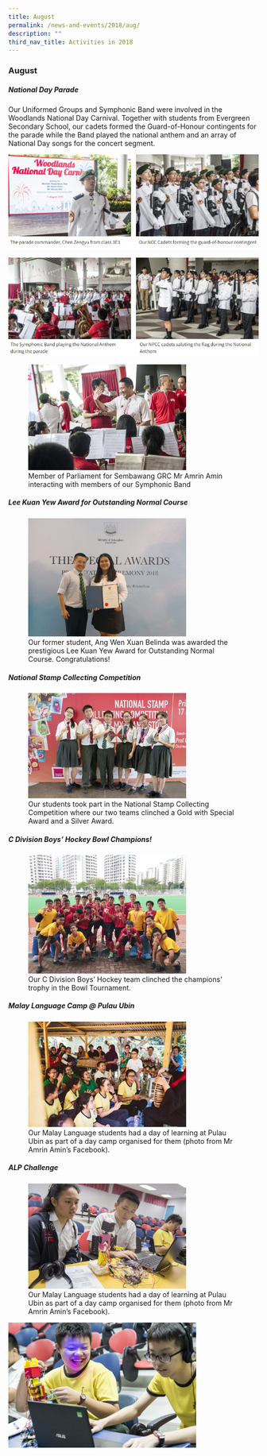 ```yaml
---
title: August
permalink: /news-and-events/2018/aug/
description: ""
third_nav_title: Activities in 2018
---
```

### **August**
##### **National Day Parade**

Our Uniformed Groups and Symphonic Band were involved in the Woodlands National Day Carnival. Together with students from Evergreen Secondary School, our cadets formed the Guard-of-Honour contingents for the parade while the Band played the national anthem and an array of National Day songs for the concert segment.

<img src="/images/2018%20august%201.jpg" style="width:49%" align="left">
<img src="/images/2018%20august%202.jpg" style="width:49%" align="right">
		 
![](/images/2018%20august%20caption%201.jpg)		 
		 
<img src="/images/2018%20august%203.jpg" style="width:49%" align="left">
<img src="/images/2018%20august%204.jpg" style="width:49%" align="right">
		 
![](/images/2018%20august%20caption%202.jpg)		 
		 
<figure>
<img src="/images/2018%20august%205.jpg" style="width:75%">
<figcaption>  Member of Parliament for Sembawang GRC Mr Amrin Amin interacting with members of our Symphonic Band
 </figcaption>
</figure>

##### **Lee Kuan Yew Award for Outstanding Normal Course**

<figure>
<img src="/images/2018%20august%206.jpg" style="width:75%">
<figcaption>  Our former student, Ang Wen Xuan Belinda was awarded the prestigious Lee Kuan Yew Award for Outstanding Normal Course. Congratulations!
 </figcaption>
</figure>

##### **National Stamp Collecting Competition**

<figure>
<img src="/images/2018%20august%207.jpg" style="width:75%">
<figcaption>  Our students took part in the National Stamp Collecting Competition where our two teams clinched a Gold with Special Award and a Silver Award.
 </figcaption>
</figure>

##### **C Division Boys’ Hockey Bowl Champions!**

<figure>
<img src="/images/2018%20august%208.jpg" style="width:75%">
<figcaption>  Our C Division Boys’ Hockey team clinched the champions’ trophy in the Bowl Tournament.
 </figcaption>
</figure>

##### **Malay Language Camp @ Pulau Ubin**

<figure>
<img src="/images/2018%20august%209.jpg" style="width:75%">
<figcaption>  Our Malay Language students had a day of learning at Pulau Ubin as part of a day camp organised for them (photo from Mr Amrin Amin’s Facebook).
 </figcaption>
</figure>

##### **ALP Challenge**

<figure>
<img src="/images/2018%20august%2010.jpg" style="width:75%">
<br><figcaption>  Our Malay Language students had a day of learning at Pulau Ubin as part of a day camp organised for them (photo from Mr Amrin Amin’s Facebook).
 </figcaption>
</figure>
<img src="/images/2018%20august%2011.jpg" style="width:75%">